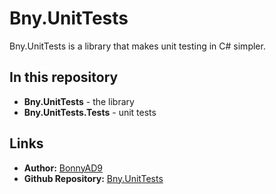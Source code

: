# Bny.UnitTests
Bny.UnitTests is a library that makes unit testing in C# simpler.

## In this repository
- **Bny.UnitTests** - the library
- **Bny.UnitTests.Tests** - unit tests

## Links
- **Author:** [BonnyAD9](https://github.com/BonnyAD9)
- **Github Repository:** [Bny.UnitTests](https://github.com/BonnyAD9/Bny.UnitTests)
